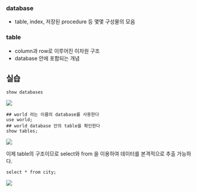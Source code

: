 ### database
- table, index, 저장된 procedure 등 몇몇 구성물의 모음

### table
- column과 row로 이루어진 이차원 구조
- database 안에 포함되는 개념


## 실습
```
show databases
```
![](https://images.velog.io/images/crosstar1228/post/139f8c38-1a0f-4308-805c-b23c79e73239/image.png)

```
## world 라는 이름의 database를 사용한다
use world;
## world database 안의 table을 확인한다
show tables;
```
![](https://images.velog.io/images/crosstar1228/post/a55e727c-edbf-4d5a-ad6d-f6aec20b318c/image.png)

이제 table의 구조이므로 select와 from 을 이용하여 데이터를 본격적으로 추출 가능하다.

```
select * from city;
```
![](https://images.velog.io/images/crosstar1228/post/4c047fdf-ebd9-41c3-8a2e-3ab8daf60ec1/image.png)
